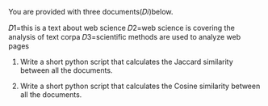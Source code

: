 You are provided with three documents(𝐷𝑖)below.

𝐷1=this is a text about web science
𝐷2=web science is covering the analysis of text corpa
𝐷3=scientific methods are used to analyze web pages

1. Write a short python script that calculates the Jaccard similarity between all the documents.

2. Write a short python script that calculates the Cosine similarity between all the documents.
